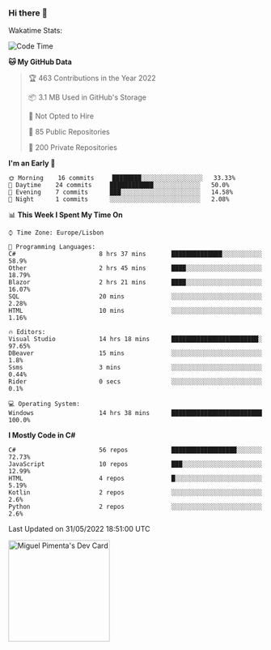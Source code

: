 ### Hi there 👋

<!--
**miguelpimenta/miguelpimenta** is a ✨ _special_ ✨ repository because its `README.md` (this file) appears on your GitHub profile.

Here are some ideas to get you started:

- 🔭 I’m currently working on ...
- 🌱 I’m currently learning ...
- 👯 I’m looking to collaborate on ...
- 🤔 I’m looking for help with ...
- 💬 Ask me about ...
- 📫 How to reach me: ...
- 😄 Pronouns: ...
- ⚡ Fun fact: ...
-->

Wakatime Stats:
<!--START_SECTION:waka-->
![Code Time](http://img.shields.io/badge/Code%20Time-0%20secs-blue)

**🐱 My GitHub Data** 

> 🏆 463 Contributions in the Year 2022
 > 
> 📦 3.1 MB Used in GitHub's Storage 
 > 
> 🚫 Not Opted to Hire
 > 
> 📜 85 Public Repositories 
 > 
> 🔑 200 Private Repositories  
 > 
**I'm an Early 🐤** 

```text
🌞 Morning    16 commits     ████████░░░░░░░░░░░░░░░░░   33.33% 
🌆 Daytime    24 commits     ████████████░░░░░░░░░░░░░   50.0% 
🌃 Evening    7 commits      ███░░░░░░░░░░░░░░░░░░░░░░   14.58% 
🌙 Night      1 commits      ░░░░░░░░░░░░░░░░░░░░░░░░░   2.08%

```


📊 **This Week I Spent My Time On** 

```text
⌚︎ Time Zone: Europe/Lisbon

💬 Programming Languages: 
C#                       8 hrs 37 mins       ██████████████░░░░░░░░░░░   58.9% 
Other                    2 hrs 45 mins       ████░░░░░░░░░░░░░░░░░░░░░   18.79% 
Blazor                   2 hrs 21 mins       ████░░░░░░░░░░░░░░░░░░░░░   16.07% 
SQL                      20 mins             ░░░░░░░░░░░░░░░░░░░░░░░░░   2.28% 
HTML                     10 mins             ░░░░░░░░░░░░░░░░░░░░░░░░░   1.16%

🔥 Editors: 
Visual Studio            14 hrs 18 mins      ████████████████████████░   97.65% 
DBeaver                  15 mins             ░░░░░░░░░░░░░░░░░░░░░░░░░   1.8% 
Ssms                     3 mins              ░░░░░░░░░░░░░░░░░░░░░░░░░   0.44% 
Rider                    0 secs              ░░░░░░░░░░░░░░░░░░░░░░░░░   0.1%

💻 Operating System: 
Windows                  14 hrs 38 mins      █████████████████████████   100.0%

```

**I Mostly Code in C#** 

```text
C#                       56 repos            ██████████████████░░░░░░░   72.73% 
JavaScript               10 repos            ███░░░░░░░░░░░░░░░░░░░░░░   12.99% 
HTML                     4 repos             █░░░░░░░░░░░░░░░░░░░░░░░░   5.19% 
Kotlin                   2 repos             ░░░░░░░░░░░░░░░░░░░░░░░░░   2.6% 
Python                   2 repos             ░░░░░░░░░░░░░░░░░░░░░░░░░   2.6%

```



 Last Updated on 31/05/2022 18:51:00 UTC
<!--END_SECTION:waka-->

<a href="https://app.daily.dev/MiguelPimenta"><img src="https://api.daily.dev/devcards/05b7ad917b6047f3b1368fb0fe084ad8.png?r=sx6" width="200" alt="Miguel Pimenta's Dev Card"/></a>
